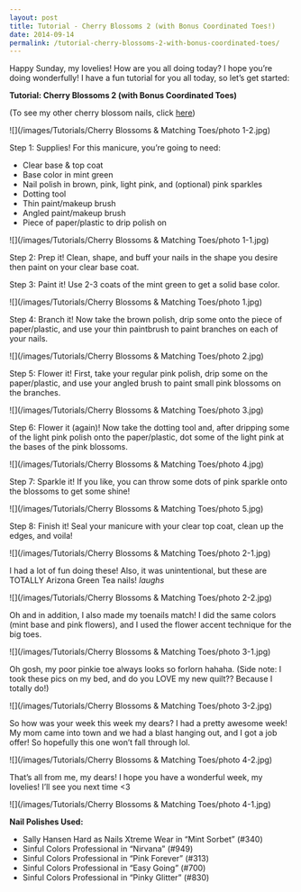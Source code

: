 ```yaml
---
layout: post
title: Tutorial - Cherry Blossoms 2 (with Bonus Coordinated Toes!)
date: 2014-09-14
permalink: /tutorial-cherry-blossoms-2-with-bonus-coordinated-toes/
---
```


Happy Sunday, my lovelies! How are you all doing today? I hope you’re doing wonderfully! I have a fun tutorial for you all today, so let’s get started:

**Tutorial: Cherry Blossoms 2 (with Bonus Coordinated Toes)**

(To see my other cherry blossom nails, click [here](http://nailsfornickels.com/tutorial-cherry-blossoms/))

![](/images/Tutorials/Cherry Blossoms & Matching Toes/photo 1-2.jpg)

Step 1: Supplies! For this manicure, you’re going to need:

- Clear base & top coat
- Base color in mint green
- Nail polish in brown, pink, light pink, and (optional) pink sparkles
- Dotting tool
- Thin paint/makeup brush
- Angled paint/makeup brush
- Piece of paper/plastic to drip polish on

![](/images/Tutorials/Cherry Blossoms & Matching Toes/photo 1-1.jpg)

Step 2: Prep it! Clean, shape, and buff your nails in the shape you desire then paint on your clear base coat.

Step 3: Paint it! Use 2-3 coats of the mint green to get a solid base color.

![](/images/Tutorials/Cherry Blossoms & Matching Toes/photo 1.jpg)

Step 4: Branch it! Now take the brown polish, drip some onto the piece of paper/plastic, and use your thin paintbrush to paint branches on each of your nails.

![](/images/Tutorials/Cherry Blossoms & Matching Toes/photo 2.jpg)

Step 5: Flower it! First, take your regular pink polish, drip some on the paper/plastic, and use your angled brush to paint small pink blossoms on the branches.

![](/images/Tutorials/Cherry Blossoms & Matching Toes/photo 3.jpg)

Step 6: Flower it (again)! Now take the dotting tool and, after dripping some of the light pink polish onto the paper/plastic, dot some of the light pink at the bases of the pink blossoms.

![](/images/Tutorials/Cherry Blossoms & Matching Toes/photo 4.jpg)

Step 7: Sparkle it! If you like, you can throw some dots of pink sparkle onto the blossoms to get some shine!

![](/images/Tutorials/Cherry Blossoms & Matching Toes/photo 5.jpg)

Step 8: Finish it! Seal your manicure with your clear top coat, clean up the edges, and voila!

![](/images/Tutorials/Cherry Blossoms & Matching Toes/photo 2-1.jpg)

I had a lot of fun doing these! Also, it was unintentional, but these are TOTALLY Arizona Green Tea nails! *laughs*

![](/images/Tutorials/Cherry Blossoms & Matching Toes/photo 2-2.jpg)

Oh and in addition, I also made my toenails match! I did the same colors (mint base and pink flowers), and I used the flower accent technique for the big toes.

![](/images/Tutorials/Cherry Blossoms & Matching Toes/photo 3-1.jpg)

Oh gosh, my poor pinkie toe always looks so forlorn hahaha.
(Side note: I took these pics on my bed, and do you LOVE my new quilt?? Because I totally do!)

![](/images/Tutorials/Cherry Blossoms & Matching Toes/photo 3-2.jpg)

So how was your week this week my dears? I had a pretty awesome week! My mom came into town and we had a blast hanging out, and I got a job offer! So hopefully this one won’t fall through lol.

![](/images/Tutorials/Cherry Blossoms & Matching Toes/photo 4-2.jpg)

That’s all from me, my dears! I hope you have a wonderful week, my lovelies! I’ll see you next time <3

![](/images/Tutorials/Cherry Blossoms & Matching Toes/photo 4-1.jpg)

**Nail Polishes Used:**

- Sally Hansen Hard as Nails Xtreme Wear in “Mint Sorbet” (#340)
- Sinful Colors Professional in “Nirvana” (#949)
- Sinful Colors Professional in “Pink Forever” (#313)
- Sinful Colors Professional in “Easy Going” (#700)
- Sinful Colors Professional in “Pinky Glitter” (#830)